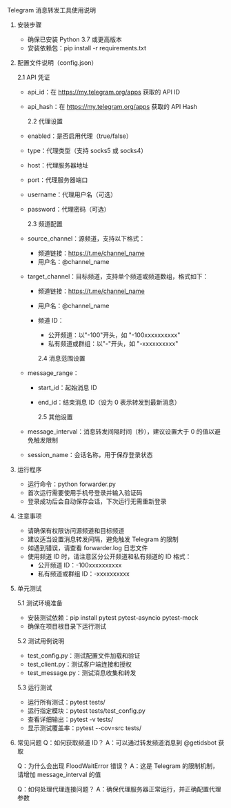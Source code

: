 Telegram 消息转发工具使用说明

1. 安装步骤

   - 确保已安装 Python 3.7 或更高版本
   - 安装依赖包：pip install -r requirements.txt

2. 配置文件说明（config.json）

   2.1 API 凭证

   - api_id：在 https://my.telegram.org/apps 获取的 API ID
   - api_hash：在 https://my.telegram.org/apps 获取的 API Hash

     2.2 代理设置

   - enabled：是否启用代理（true/false）
   - type：代理类型（支持 socks5 或 socks4）
   - host：代理服务器地址
   - port：代理服务器端口
   - username：代理用户名（可选）
   - password：代理密码（可选）

     2.3 频道配置

   - source_channel：源频道，支持以下格式：

     - 频道链接：https://t.me/channel_name
     - 用户名：@channel_name

   - target_channel：目标频道，支持单个频道或频道数组，格式如下：

     - 频道链接：https://t.me/channel_name
     - 用户名：@channel_name
     - 频道 ID：

       - 公开频道：以"-100"开头，如 "-100xxxxxxxxxx"
       - 私有频道或群组：以"-"开头，如 "-xxxxxxxxxx"

       2.4 消息范围设置

   - message_range：

     - start_id：起始消息 ID
     - end_id：结束消息 ID（设为 0 表示转发到最新消息）

       2.5 其他设置

   - message_interval：消息转发间隔时间（秒），建议设置大于 0 的值以避免触发限制
   - session_name：会话名称，用于保存登录状态

3. 运行程序

   - 运行命令：python forwarder.py
   - 首次运行需要使用手机号登录并输入验证码
   - 登录成功后会自动保存会话，下次运行无需重新登录

4. 注意事项

   - 请确保有权限访问源频道和目标频道
   - 建议适当设置消息转发间隔，避免触发 Telegram 的限制
   - 如遇到错误，请查看 forwarder.log 日志文件
   - 使用频道 ID 时，请注意区分公开频道和私有频道的 ID 格式：
     - 公开频道 ID：-100xxxxxxxxxx
     - 私有频道或群组 ID：-xxxxxxxxxx

5. 单元测试

   5.1 测试环境准备
   - 安装测试依赖：pip install pytest pytest-asyncio pytest-mock
   - 确保在项目根目录下运行测试

   5.2 测试用例说明
   - test_config.py：测试配置文件加载和验证
   - test_client.py：测试客户端连接和授权
   - test_message.py：测试消息收集和转发

   5.3 运行测试
   - 运行所有测试：pytest tests/
   - 运行指定模块：pytest tests/test_config.py
   - 查看详细输出：pytest -v tests/
   - 显示测试覆盖率：pytest --cov=src tests/

6. 常见问题
   Q：如何获取频道 ID？
   A：可以通过转发频道消息到 @getidsbot 获取

   Q：为什么会出现 FloodWaitError 错误？
   A：这是 Telegram 的限制机制，请增加 message_interval 的值

   Q：如何处理代理连接问题？
   A：确保代理服务器正常运行，并正确配置代理参数
